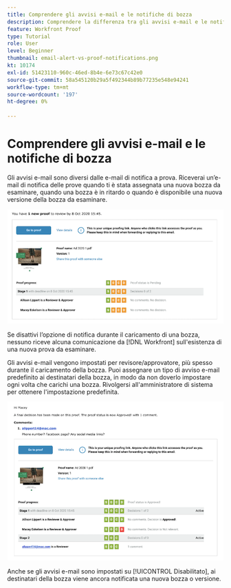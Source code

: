 ```yaml
---
title: Comprendere gli avvisi e-mail e le notifiche di bozza
description: Comprendere la differenza tra gli avvisi e-mail e le notifiche di bozza in [!DNL  Workfront].
feature: Workfront Proof
type: Tutorial
role: User
level: Beginner
thumbnail: email-alert-vs-proof-notifications.png
kt: 10174
exl-id: 51423110-960c-46ed-8b4e-6e73c67c42e0
source-git-commit: 58a545120b29a5f492344b89b77235e548e94241
workflow-type: tm+mt
source-wordcount: '197'
ht-degree: 0%

---
```


# Comprendere gli avvisi e-mail e le notifiche di bozza

Gli avvisi e-mail sono diversi dalle e-mail di notifica a prova. Riceverai un’e-mail di notifica delle prove quando ti è stata assegnata una nuova bozza da esaminare, quando una bozza è in ritardo o quando è disponibile una nuova versione della bozza da esaminare.

![Immagine di un messaggio e-mail di notifica della bozza che indica che è presente una nuova bozza da esaminare.](assets/email-alert-1.png)

Se disattivi l’opzione di notifica durante il caricamento di una bozza, nessuno riceve alcuna comunicazione da [!DNL Workfront] sull&#39;esistenza di una nuova prova da esaminare.

Gli avvisi e-mail vengono impostati per revisore/approvatore, più spesso durante il caricamento della bozza. Puoi assegnare un tipo di avviso e-mail predefinito ai destinatari della bozza, in modo da non doverlo impostare ogni volta che carichi una bozza. Rivolgersi all&#39;amministratore di sistema per ottenere l&#39;impostazione predefinita.

![Immagine di un avviso e-mail che indica che è stata presa una decisione sulla bozza e che è presente un commento da esaminare.](assets/email-alert-2.png)

Anche se gli avvisi e-mail sono impostati su [!UICONTROL Disabilitato], ai destinatari della bozza viene ancora notificata una nuova bozza o versione.

<!--
# Learn more
* New proof email
* Late proof email
-->
